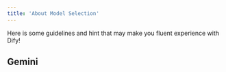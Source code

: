 ```yaml
---
title: 'About Model Selection'
---
```


Here is some guidelines and hint that may make you fluent experience with Dify!

## Gemini

